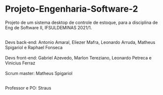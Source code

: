 # Projeto-Engenharia-Software-2

Projeto de um sistema desktop de controle de estoque, para a disciplina de Eng de Software II, IFSULDEMINAS 2021/1.

<br/>Devs back-end: Antonio Amaral, Eliezer Mafra, Leonardo Arruda, Matheus Spigariol e Raphael Fonseca<br/>
<br/>Devs front-end: Gabriel Azevedo, Marlon Tereziano, Leonardo Petreca e Vinicius Ferraz<br/>
<br/>Scrum master: Matheus Spigariol<br/>

<br/>Professor e PO: Straus<br/>
